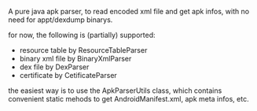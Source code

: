 A pure java apk parser, to read encoded xml file and get apk infos, with no need for appt/dexdump binarys.

for now, the following is (partially) supported:
* resource table by ResourceTableParser
* binary xml file by BinaryXmlParser
* dex file by DexParser
* certificate by CetificateParser

the easiest way is to use the ApkParserUtils class, which contains convenient static mehods to get AndroidManifest.xml, apk meta infos, etc.
